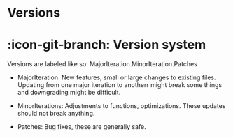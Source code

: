 # Versions
 
# :icon-git-branch: Version system
Versions are labeled like so:
    MajorIteration.MinorIteration.Patches

 - MajorIteration: New features, small or large changes to existing files. Updating from one major iteration to anotherr might break some things and downgrading might be difficult.

 - MinorIterations: Adjustments to functions, optimizations. These updates should not break anything.

 - Patches: Bug fixes, these are generally safe.
